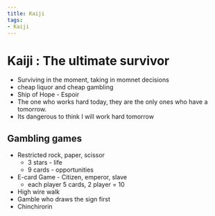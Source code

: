 ```yaml
---
title: Kaiji
tags:
- Kaiji
---
```


# Kaiji : The ultimate survivor

<TagLinks />

* Surviving in the moment, taking in momnet decisions
* cheap liquor and cheap gambling
* Ship of Hope - Espoir
* The one who works hard today, they are the only ones who have a tomorrow.
* Its dangerous to think I will work hard tomorrow

## Gambling games

* Restricted rock, paper, scissor
  * 3 stars - life
  * 9 cards - opportunities
* E-card Game - Citizen, emperor, slave
  * each player 5 cards, 2 player = 10
* High wire walk
* Gamble who draws the sign first
* Chinchirorin

<Footer />
